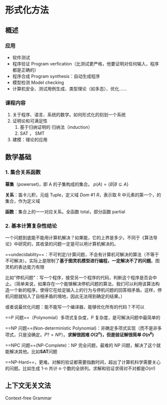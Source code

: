 # 形式化方法

## 概述

### 应用

- 软件测试
- 程序验证 Program verfication（比测试更严格，他要证明对任何输入，程序都是正确的）
- 程序合成 Program synthesis：自动生成程序
- 模型检测 Model checking
- 计算机安全、测试用例生成、类型理论（如多态）、优化……

### 课程内容

1. 关于程序、语言、系统的数学。如何形式化的刻划一个系统
2. 证明论和可满足性
   1. 基于归纳证明的 归纳法（induction）
   2. SAT ， SMT
3. 建模：理论的应用

## 数学基础

### 1. 集合关系函数

**幂集**（powerset)，即 A 的子集构成的集合。 $p(A)=\{B|B\subseteq A\}$

**关系**：笛卡儿积，元组 Tuple，定义域 $Dom\  \#1\ R$，表示取 R 中元素的第一个，的集合，作为定义域

**函数**：集合上的一一对应关系。全函数 total，部分函数 partial

### 2. 基本计算复杂性结论

一个问题到底能不能用计算机解决？如果能，它的上界是多少。不同于《算法导论》中研究的，其收录的问题一定是可以用计算机解决的。

==undecidablity==：不可判定/计算问题，不会有计算机可解决的算法（不等于不可解决）。实际上是限制了**基于图灵机模型进行编程，一定解决不了的问题**。图灵机的表达能力有限

比如”停机问题“：写一个程序，接受另一个程序的代码，判断这个程序是否会中止。（简单来说，如果存在一个能够解决停机问题的算法，我们可以利用该算法构造一个新的程序，使得它在给定输入上的行为与停机问题的回答相矛盾。这样，停机问题就陷入了自相矛盾的境地，因此无法得到确定的结果。）

或者说最优化问题：能不能写一个编译器，能够优化所有的代码？不可以

==P 问题==（Polynomial）多项式复杂度，P 复杂度，是可解决问题中最简单的

==NP 问题==(Non-deterministic Polynomial)：非确定多项式实现（而不是非多项式，只是没确定。$P?=NP$）。**求解很困难 $O(2^n)$，但是验证解很简单 $O(n^k)$**

==NPC 问题==(NP-Complete)：NP 完全问题，最难的 NP 问题，解决了这个就能解决其他。比如**SAT**问题

==NP-Hard==，更难。对解的验证都需要指数时间，超出了计算机科学需要关心的问题。比如生成 1-n 共计 n 个数的全排列。求解和验证求得对不对都是$O(n!)$

## 上下文无关文法

Context-free Grammar

